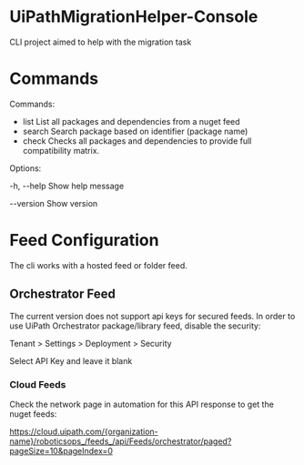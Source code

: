 # UiPathMigrationHelper-Console
CLI project aimed to help with the migration task

# Commands
Commands:
- list      List all packages and dependencies from a nuget feed
- search    Search package based on identifier (package name)
- check     Checks all packages and dependencies to provide full compatibility matrix.

Options:

-h, --help    Show help message

  --version     Show version

# Feed Configuration
The cli works with a hosted feed or folder feed.

## Orchestrator Feed
The current version does not support api keys for secured feeds.
In order to use UiPath Orchestrator package/library feed, disable the security:

Tenant > Settings > Deployment > Security

Select API Key and leave it blank

### Cloud Feeds
Check the network page in automation for this API response to get the nuget feeds:

https://cloud.uipath.com/{organization-name}/roboticsops_/feeds_/api/Feeds/orchestrator/paged?pageSize=10&pageIndex=0
